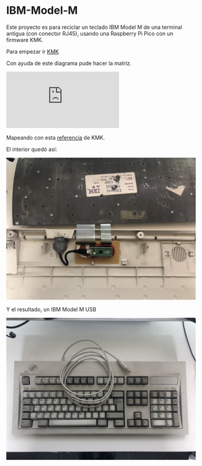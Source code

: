 # IBM-Model-M

Este proyecto es para reciclar un teclado IBM Model M de una terminal antigua (con conector RJ45), usando una Raspberry Pi Pico con un firmware KMK.

Para empezar ir [KMK](https://github.com/KMKfw/kmk_firmware/blob/master/docs/Getting_Started.md)

Con ayuda de este diagrama pude hacer la matriz.

![matriz](https://geekhack.org/index.php?action=dlattach;topic=59027.0;attach=66730;image)

Mapeando con esta [referencia](https://github.com/KMKfw/kmk_firmware/blob/master/docs/keycodes.md) de KMK.

El interior quedó así:

![interior](./img/IMG_1455.jpeg)

Y el resultado, un IBM Model M USB

![resultado](./img/IMG_1454.jpeg)
